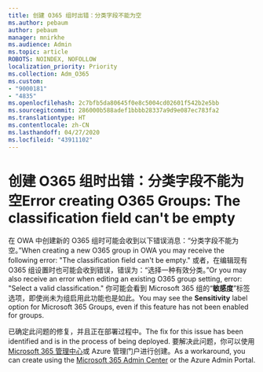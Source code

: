 ```yaml
---
title: 创建 O365 组时出错：分类字段不能为空
ms.author: pebaum
author: pebaum
manager: mnirkhe
ms.audience: Admin
ms.topic: article
ROBOTS: NOINDEX, NOFOLLOW
localization_priority: Priority
ms.collection: Adm_O365
ms.custom:
- "9000181"
- "4835"
ms.openlocfilehash: 2c7bfb5da80645f0e8c5004cd02601f542b2e5bb
ms.sourcegitcommit: 286000b588adef1bbbb28337a9d9e087ec783fa2
ms.translationtype: HT
ms.contentlocale: zh-CN
ms.lasthandoff: 04/27/2020
ms.locfileid: "43911102"
---
```

# <a name="error-creating-o365-groups-the-classification-field-cant-be-empty"></a><span data-ttu-id="01588-102">创建 O365 组时出错：分类字段不能为空</span><span class="sxs-lookup"><span data-stu-id="01588-102">Error creating O365 Groups: The classification field can't be empty</span></span>

<span data-ttu-id="01588-103">在 OWA 中创建新的 O365 组时可能会收到以下错误消息：“分类字段不能为空。”</span><span class="sxs-lookup"><span data-stu-id="01588-103">When creating a new O365 group in OWA you may receive the following error: "The classification field can't be empty."</span></span>  <span data-ttu-id="01588-104">或者，在编辑现有 O365 组设置时也可能会收到错误，错误为：“选择一种有效分类。”</span><span class="sxs-lookup"><span data-stu-id="01588-104">Or you may also receive an error when editing an existing O365 group setting, error: "Select a valid classification."</span></span>   <span data-ttu-id="01588-105">你可能会看到 Microsoft 365 组的“**敏感度**”标签选项，即使尚未为组启用此功能也是如此。</span><span class="sxs-lookup"><span data-stu-id="01588-105">You may see the **Sensitivity** label option for Microsoft 365 Groups, even if this feature has not been enabled for groups.</span></span>

<span data-ttu-id="01588-106">已确定此问题的修复，并且正在部署过程中。</span><span class="sxs-lookup"><span data-stu-id="01588-106">The fix for this issue has been identified and is in the process of being deployed.</span></span>  <span data-ttu-id="01588-107">要解决此问题，你可以使用 [Microsoft 365 管理中心](https://docs.microsoft.com/microsoft-365/admin/create-groups/create-groups?view=o365-worldwide)或 Azure 管理门户进行创建。</span><span class="sxs-lookup"><span data-stu-id="01588-107">As a workaround, you can create using the [Microsoft 365 Admin Center](https://docs.microsoft.com/microsoft-365/admin/create-groups/create-groups?view=o365-worldwide) or the Azure Admin Portal.</span></span>
